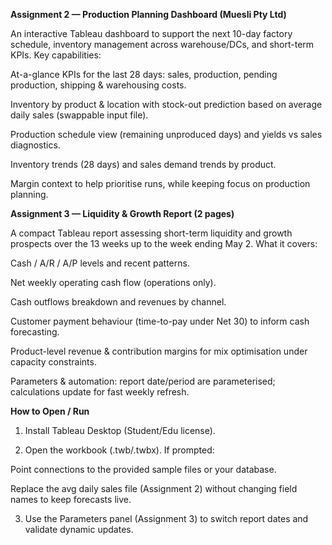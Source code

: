 **Assignment 2 — Production Planning Dashboard (Muesli Pty Ltd)**

An interactive Tableau dashboard to support the next 10-day factory schedule, inventory management across warehouse/DCs, and short-term KPIs. Key capabilities:

At-a-glance KPIs for the last 28 days: sales, production, pending production, shipping & warehousing costs.

Inventory by product & location with stock-out prediction based on average daily sales (swappable input file).

Production schedule view (remaining unproduced days) and yields vs sales diagnostics.

Inventory trends (28 days) and sales demand trends by product.

Margin context to help prioritise runs, while keeping focus on production planning.

**Assignment 3 — Liquidity & Growth Report (2 pages)**

A compact Tableau report assessing short-term liquidity and growth prospects over the 13 weeks up to the week ending May 2. What it covers:

Cash / A/R / A/P levels and recent patterns.

Net weekly operating cash flow (operations only).

Cash outflows breakdown and revenues by channel.

Customer payment behaviour (time-to-pay under Net 30) to inform cash forecasting.

Product-level revenue & contribution margins for mix optimisation under capacity constraints.

Parameters & automation: report date/period are parameterised; calculations update for fast weekly refresh.


**How to Open / Run**

1. Install Tableau Desktop (Student/Edu license).

2. Open the workbook (.twb/.twbx). If prompted:

Point connections to the provided sample files or your database.

Replace the avg daily sales file (Assignment 2) without changing field names to keep forecasts live.

3. Use the Parameters panel (Assignment 3) to switch report dates and validate dynamic updates.
